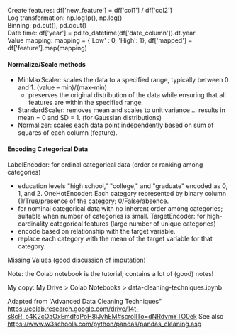 
Create features:    df['new_feature'] = df['col1'] / df['col2']  
Log transformation:	np.log1p(), np.log()  
Binning:		    pd.cut(), pd.qcut()  
Date time:		    df['year'] = pd.to_datetime(df['date_column']).dt.year  
Value mapping:		mapping = {'Low' : 0, 'High': 1}, df['mapped'] = df['feature'].map(mapping)

#### Normalize/Scale methods
- MinMaxScaler: scales the data to a specified range, typically between 0 and 1. (value – min)/{max-min)
  - preserves the original distribution of the data while ensuring that all features are within the specified range.
- StandardScaler:  removes mean and scales to unit variance … results in mean = 0 and SD = 1. (for Gaussian distributions)    
- Normalizer: scales each data point independently based on sum of squares of each column (feature).

#### Encoding Categorical Data
LabelEncoder: for ordinal categorical data (order or ranking among categories)
- education levels "high school," "college," and "graduate" encoded as 0, 1, and 2.
OneHotEncoder: Each category represented by binary column (1/True/presence of the category; 0/False/absence.
- for nominal categorical data with no inherent order among categories; suitable when number of categories is small.
TargetEncoder: for high-cardinality categorical features (large number of unique categories)
- encode based on relationship with the target variable.
- replace each category with the mean of the target variable for that category. 

Missing Values
(good discussion of imputation)

Note: the Colab notebook is the tutorial; contains a lot of (good) notes!

My copy: My Drive > Colab Notebooks > data-cleaning-techniques.ipynb

Adapted from 'Advanced Data Cleaning Techniques"
https://colab.research.google.com/drive/14t-s8cR_p4K2cOaOxEmdfqPoH8jJvhEM#scrollTo=dNRdvmYTO0ek
See also https://www.w3schools.com/python/pandas/pandas_cleaning.asp